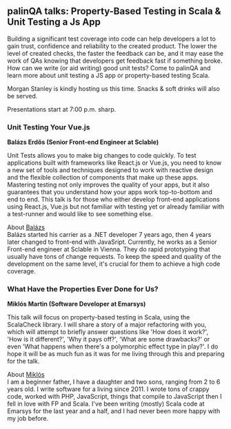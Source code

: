 ## palinQA talks: Property-Based Testing in Scala & Unit Testing a Js App

Building a significant test coverage into code can help developers a lot to gain trust, confidence and reliability to the created product. The lower the level of created checks, the faster the feedback can be, and it may ease the work of QAs knowing that developers get feedback fast if something broke.
How can we write (or aid writing) good unit tests? Come to palinQA and learn more about unit testing a JS app or property-based testing Scala.

Morgan Stanley is kindly hosting us this time.
Snacks & soft drinks will also be served.

Presentations start at 7:00 p.m. sharp.

### Unit Testing Your Vue.js
__Balázs Erdős (Senior Front-end Engineer at Sclable)__

Unit Tests allows you to make big changes to code quickly. To test applications built with frameworks like React.js or Vue.js, you need to know a new set of tools and techniques designed to work with reactive design and the flexible collection of components that make up these apps.
Mastering testing not only improves the quality of your apps, but it also guarantees that you understand how your apps work top-to-bottom and end to end.
This talk is for those who either develop front-end applications using React.js, Vue.js but not familiar with testing yet or already familiar with a test-runner and would like to see something else.

About [Balázs](www.linkedin.com/in/balazserdos)  
Balázs started his carrier as a .NET developer 7 years ago, then 4 years later changed to front-end with JavaSript. Currently, he works as a Senior Front-end engineer at Sclable in Vienna.
They do rapid prototyping that usually have tons of change requests. To keep the speed and quality of the development on the same level, it's crucial for them to achieve a high code coverage.

### What Have the Properties Ever Done for Us?
__Miklós Martin (Software Developer at Emarsys)__

This talk will focus on property-based testing in Scala, using the ScalaCheck library. I will share a story of a major refactoring with you, which will attempt to briefly answer questions like 'How does it work?', 'How is it different?', 'Why it pays off?', 'What are some drawbacks?' or even 'What happens when there's a polymorphic effect type in play?'.
I do hope it will be as much fun as it was for me living through this and preparing for the talk.

About [Miklós](www.linkedin.com/in/miklos-martin-53561037)  
I am a beginner father, I have a daughter and two sons, ranging from 2 to 6 years old. I write software for a living since 2011. I wrote tons of crappy code, worked with PHP, JavaScript, things that compile to JavaScript then I fell in love with FP and Scala. I've been writing (mostly) Scala code at Emarsys for the last year and a half, and I had never been more happy with my job before.
